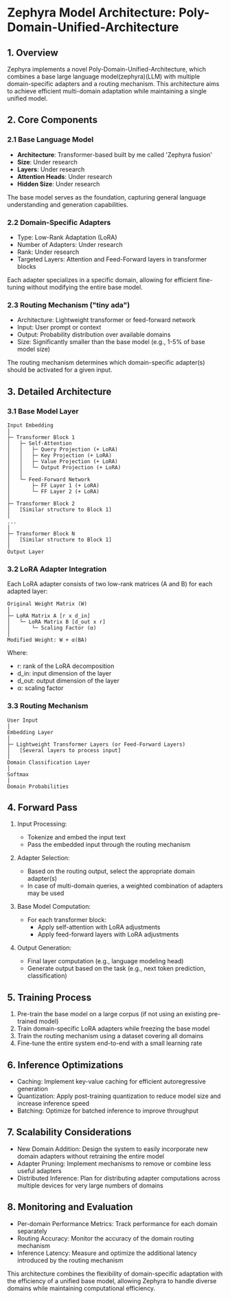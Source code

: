 # Zephyra Model Architecture: Poly-Domain-Unified-Architecture

## 1. Overview

Zephyra implements a novel Poly-Domain-Unified-Architecture, which combines a base large language model(zephyra)(LLM) with multiple domain-specific adapters and a routing mechanism. This architecture aims to achieve efficient multi-domain adaptation while maintaining a single unified model.

## 2. Core Components

### 2.1 Base Language Model

- <b>Architecture</b>: Transformer-based built by me called 'Zephyra fusion'
- <b>Size</b>: Under research
- <b>Layers</b>: Under research
- <b>Attention Heads</b>: Under research
- <b>Hidden Size</b>: Under research

The base model serves as the foundation, capturing general language understanding and generation capabilities.

### 2.2 Domain-Specific Adapters

- Type: Low-Rank Adaptation (LoRA)
- Number of Adapters: Under research
- Rank: Under research
- Targeted Layers: Attention and Feed-Forward layers in transformer blocks

Each adapter specializes in a specific domain, allowing for efficient fine-tuning without modifying the entire base model.

### 2.3 Routing Mechanism ("tiny ada")

- Architecture: Lightweight transformer or feed-forward network
- Input: User prompt or context
- Output: Probability distribution over available domains
- Size: Significantly smaller than the base model (e.g., 1-5% of base model size)

The routing mechanism determines which domain-specific adapter(s) should be activated for a given input.

## 3. Detailed Architecture

### 3.1 Base Model Layer

```
Input Embedding
│
├─ Transformer Block 1
│   ├─ Self-Attention
│   │   ├─ Query Projection (+ LoRA)
│   │   ├─ Key Projection (+ LoRA)
│   │   ├─ Value Projection (+ LoRA)
│   │   └─ Output Projection (+ LoRA)
│   │
│   └─ Feed-Forward Network
│       ├─ FF Layer 1 (+ LoRA)
│       └─ FF Layer 2 (+ LoRA)
│
├─ Transformer Block 2
│   [Similar structure to Block 1]
│
...
│
├─ Transformer Block N
│   [Similar structure to Block 1]
│
Output Layer
```

### 3.2 LoRA Adapter Integration

Each LoRA adapter consists of two low-rank matrices (A and B) for each adapted layer:

```
Original Weight Matrix (W)
│
├─ LoRA Matrix A [r x d_in]
│   └─ LoRA Matrix B [d_out x r]
│       └─ Scaling Factor (α)
│
Modified Weight: W + α(BA)
```

Where:
- r: rank of the LoRA decomposition
- d_in: input dimension of the layer
- d_out: output dimension of the layer
- α: scaling factor

### 3.3 Routing Mechanism

```
User Input
│
Embedding Layer
│
├─ Lightweight Transformer Layers (or Feed-Forward Layers)
│   [Several layers to process input]
│
Domain Classification Layer
│
Softmax
│
Domain Probabilities
```

## 4. Forward Pass

1. Input Processing:
   - Tokenize and embed the input text
   - Pass the embedded input through the routing mechanism

2. Adapter Selection:
   - Based on the routing output, select the appropriate domain adapter(s)
   - In case of multi-domain queries, a weighted combination of adapters may be used

3. Base Model Computation:
   - For each transformer block:
     - Apply self-attention with LoRA adjustments
     - Apply feed-forward layers with LoRA adjustments

4. Output Generation:
   - Final layer computation (e.g., language modeling head)
   - Generate output based on the task (e.g., next token prediction, classification)

## 5. Training Process

1. Pre-train the base model on a large corpus (if not using an existing pre-trained model)
2. Train domain-specific LoRA adapters while freezing the base model
3. Train the routing mechanism using a dataset covering all domains
4. Fine-tune the entire system end-to-end with a small learning rate

## 6. Inference Optimizations

- Caching: Implement key-value caching for efficient autoregressive generation
- Quantization: Apply post-training quantization to reduce model size and increase inference speed
- Batching: Optimize for batched inference to improve throughput

## 7. Scalability Considerations

- New Domain Addition: Design the system to easily incorporate new domain adapters without retraining the entire model
- Adapter Pruning: Implement mechanisms to remove or combine less useful adapters
- Distributed Inference: Plan for distributing adapter computations across multiple devices for very large numbers of domains

## 8. Monitoring and Evaluation

- Per-domain Performance Metrics: Track performance for each domain separately
- Routing Accuracy: Monitor the accuracy of the domain routing mechanism
- Inference Latency: Measure and optimize the additional latency introduced by the routing mechanism

This architecture combines the flexibility of domain-specific adaptation with the efficiency of a unified base model, allowing Zephyra to handle diverse domains while maintaining computational efficiency.